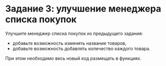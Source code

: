 # Задание 3: улучшение менеджера списка покупок

Улучшите менеджер списка покупок из предыдущего задания:
* добавьте возможность изменять название товаров,
* добавьте возможность добавлять количество каждого товара.

При этом необходимо весь новый код размещать в функциях. 
